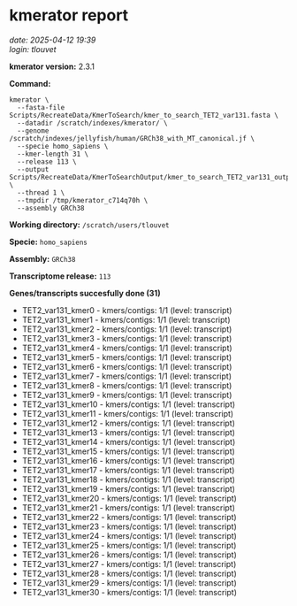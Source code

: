 # kmerator report
*date: 2025-04-12 19:39*  
*login: tlouvet*

**kmerator version:** 2.3.1

**Command:**

```
kmerator \
  --fasta-file Scripts/RecreateData/KmerToSearch/kmer_to_search_TET2_var131.fasta \
  --datadir /scratch/indexes/kmerator/ \
  --genome /scratch/indexes/jellyfish/human/GRCh38_with_MT_canonical.jf \
  --specie homo_sapiens \
  --kmer-length 31 \
  --release 113 \
  --output Scripts/RecreateData/KmerToSearchOutput/kmer_to_search_TET2_var131_output \
  --thread 1 \
  --tmpdir /tmp/kmerator_c714q70h \
  --assembly GRCh38
```

**Working directory:** `/scratch/users/tlouvet`

**Specie:** `homo_sapiens`

**Assembly:** `GRCh38`

**Transcriptome release:** `113`

**Genes/transcripts succesfully done (31)**

- TET2_var131_kmer0 - kmers/contigs: 1/1 (level: transcript)
- TET2_var131_kmer1 - kmers/contigs: 1/1 (level: transcript)
- TET2_var131_kmer2 - kmers/contigs: 1/1 (level: transcript)
- TET2_var131_kmer3 - kmers/contigs: 1/1 (level: transcript)
- TET2_var131_kmer4 - kmers/contigs: 1/1 (level: transcript)
- TET2_var131_kmer5 - kmers/contigs: 1/1 (level: transcript)
- TET2_var131_kmer6 - kmers/contigs: 1/1 (level: transcript)
- TET2_var131_kmer7 - kmers/contigs: 1/1 (level: transcript)
- TET2_var131_kmer8 - kmers/contigs: 1/1 (level: transcript)
- TET2_var131_kmer9 - kmers/contigs: 1/1 (level: transcript)
- TET2_var131_kmer10 - kmers/contigs: 1/1 (level: transcript)
- TET2_var131_kmer11 - kmers/contigs: 1/1 (level: transcript)
- TET2_var131_kmer12 - kmers/contigs: 1/1 (level: transcript)
- TET2_var131_kmer13 - kmers/contigs: 1/1 (level: transcript)
- TET2_var131_kmer14 - kmers/contigs: 1/1 (level: transcript)
- TET2_var131_kmer15 - kmers/contigs: 1/1 (level: transcript)
- TET2_var131_kmer16 - kmers/contigs: 1/1 (level: transcript)
- TET2_var131_kmer17 - kmers/contigs: 1/1 (level: transcript)
- TET2_var131_kmer18 - kmers/contigs: 1/1 (level: transcript)
- TET2_var131_kmer19 - kmers/contigs: 1/1 (level: transcript)
- TET2_var131_kmer20 - kmers/contigs: 1/1 (level: transcript)
- TET2_var131_kmer21 - kmers/contigs: 1/1 (level: transcript)
- TET2_var131_kmer22 - kmers/contigs: 1/1 (level: transcript)
- TET2_var131_kmer23 - kmers/contigs: 1/1 (level: transcript)
- TET2_var131_kmer24 - kmers/contigs: 1/1 (level: transcript)
- TET2_var131_kmer25 - kmers/contigs: 1/1 (level: transcript)
- TET2_var131_kmer26 - kmers/contigs: 1/1 (level: transcript)
- TET2_var131_kmer27 - kmers/contigs: 1/1 (level: transcript)
- TET2_var131_kmer28 - kmers/contigs: 1/1 (level: transcript)
- TET2_var131_kmer29 - kmers/contigs: 1/1 (level: transcript)
- TET2_var131_kmer30 - kmers/contigs: 1/1 (level: transcript)
